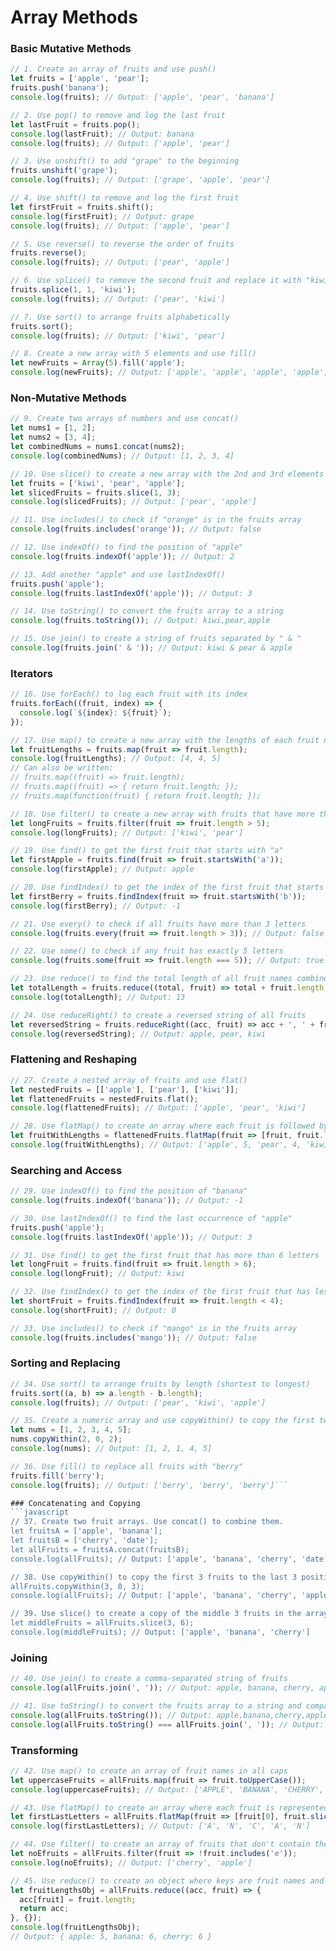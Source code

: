 # Array Methods

### Basic Mutative Methods
```javascript
// 1. Create an array of fruits and use push()
let fruits = ['apple', 'pear'];
fruits.push('banana');
console.log(fruits); // Output: ['apple', 'pear', 'banana']

// 2. Use pop() to remove and log the last fruit
let lastFruit = fruits.pop();
console.log(lastFruit); // Output: banana
console.log(fruits); // Output: ['apple', 'pear']

// 3. Use unshift() to add "grape" to the beginning
fruits.unshift('grape');
console.log(fruits); // Output: ['grape', 'apple', 'pear']

// 4. Use shift() to remove and log the first fruit
let firstFruit = fruits.shift();
console.log(firstFruit); // Output: grape
console.log(fruits); // Output: ['apple', 'pear']

// 5. Use reverse() to reverse the order of fruits
fruits.reverse();
console.log(fruits); // Output: ['pear', 'apple']

// 6. Use splice() to remove the second fruit and replace it with "kiwi"
fruits.splice(1, 1, 'kiwi');
console.log(fruits); // Output: ['pear', 'kiwi']

// 7. Use sort() to arrange fruits alphabetically
fruits.sort();
console.log(fruits); // Output: ['kiwi', 'pear']

// 8. Create a new array with 5 elements and use fill()
let newFruits = Array(5).fill('apple');
console.log(newFruits); // Output: ['apple', 'apple', 'apple', 'apple', 'apple']
```

### Non-Mutative Methods
```javascript
// 9. Create two arrays of numbers and use concat()
let nums1 = [1, 2];
let nums2 = [3, 4];
let combinedNums = nums1.concat(nums2);
console.log(combinedNums); // Output: [1, 2, 3, 4]

// 10. Use slice() to create a new array with the 2nd and 3rd elements
let fruits = ['kiwi', 'pear', 'apple'];
let slicedFruits = fruits.slice(1, 3);
console.log(slicedFruits); // Output: ['pear', 'apple']

// 11. Use includes() to check if "orange" is in the fruits array
console.log(fruits.includes('orange')); // Output: false

// 12. Use indexOf() to find the position of "apple"
console.log(fruits.indexOf('apple')); // Output: 2

// 13. Add another "apple" and use lastIndexOf()
fruits.push('apple');
console.log(fruits.lastIndexOf('apple')); // Output: 3

// 14. Use toString() to convert the fruits array to a string
console.log(fruits.toString()); // Output: kiwi,pear,apple

// 15. Use join() to create a string of fruits separated by " & "
console.log(fruits.join(' & ')); // Output: kiwi & pear & apple
```

### Iterators
```javascript
// 16. Use forEach() to log each fruit with its index
fruits.forEach((fruit, index) => {
  console.log(`${index}: ${fruit}`);
});

// 17. Use map() to create a new array with the lengths of each fruit name
let fruitLengths = fruits.map(fruit => fruit.length);
console.log(fruitLengths); // Output: [4, 4, 5]
// Can also be written:
// fruits.map((fruit) => fruit.length);
// fruits.map((fruit) => { return fruit.length; });
// fruits.map(function(fruit) { return fruit.length; });

// 18. Use filter() to create a new array with fruits that have more than 5 letters
let longFruits = fruits.filter(fruit => fruit.length > 5);
console.log(longFruits); // Output: ['kiwi', 'pear']

// 19. Use find() to get the first fruit that starts with "a"
let firstApple = fruits.find(fruit => fruit.startsWith('a'));
console.log(firstApple); // Output: apple

// 20. Use findIndex() to get the index of the first fruit that starts with "b"
let firstBerry = fruits.findIndex(fruit => fruit.startsWith('b'));
console.log(firstBerry); // Output: -1

// 21. Use every() to check if all fruits have more than 3 letters
console.log(fruits.every(fruit => fruit.length > 3)); // Output: false

// 22. Use some() to check if any fruit has exactly 5 letters
console.log(fruits.some(fruit => fruit.length === 5)); // Output: true

// 23. Use reduce() to find the total length of all fruit names combined
let totalLength = fruits.reduce((total, fruit) => total + fruit.length, 0);
console.log(totalLength); // Output: 13

// 24. Use reduceRight() to create a reversed string of all fruits
let reversedString = fruits.reduceRight((acc, fruit) => acc + ', ' + fruit);
console.log(reversedString); // Output: apple, pear, kiwi
```

### Flattening and Reshaping
```javascript
// 27. Create a nested array of fruits and use flat()
let nestedFruits = [['apple'], ['pear'], ['kiwi']];
let flattenedFruits = nestedFruits.flat();
console.log(flattenedFruits); // Output: ['apple', 'pear', 'kiwi']

// 28. Use flatMap() to create an array where each fruit is followed by its length
let fruitWithLengths = flattenedFruits.flatMap(fruit => [fruit, fruit.length]);
console.log(fruitWithLengths); // Output: ['apple', 5, 'pear', 4, 'kiwi', 5]
```

### Searching and Access
```javascript
// 29. Use indexOf() to find the position of "banana"
console.log(fruits.indexOf('banana')); // Output: -1

// 30. Use lastIndexOf() to find the last occurrence of "apple"
fruits.push('apple');
console.log(fruits.lastIndexOf('apple')); // Output: 3

// 31. Use find() to get the first fruit that has more than 6 letters
let longFruit = fruits.find(fruit => fruit.length > 6);
console.log(longFruit); // Output: kiwi

// 32. Use findIndex() to get the index of the first fruit that has less than 4 letters
let shortFruit = fruits.findIndex(fruit => fruit.length < 4);
console.log(shortFruit); // Output: 0

// 33. Use includes() to check if "mango" is in the fruits array
console.log(fruits.includes('mango')); // Output: false
```

### Sorting and Replacing
```javascript
// 34. Use sort() to arrange fruits by length (shortest to longest)
fruits.sort((a, b) => a.length - b.length);
console.log(fruits); // Output: ['pear', 'kiwi', 'apple']

// 35. Create a numeric array and use copyWithin() to copy the first two numbers to index 2
let nums = [1, 2, 3, 4, 5];
nums.copyWithin(2, 0, 2);
console.log(nums); // Output: [1, 2, 1, 4, 5]

// 36. Use fill() to replace all fruits with "berry"
fruits.fill('berry');
console.log(fruits); // Output: ['berry', 'berry', 'berry']```

### Concatenating and Copying
```javascript
// 37. Create two fruit arrays. Use concat() to combine them.
let fruitsA = ['apple', 'banana'];
let fruitsB = ['cherry', 'date'];
let allFruits = fruitsA.concat(fruitsB);
console.log(allFruits); // Output: ['apple', 'banana', 'cherry', 'date']

// 38. Use copyWithin() to copy the first 3 fruits to the last 3 positions in the array
allFruits.copyWithin(3, 0, 3);
console.log(allFruits); // Output: ['apple', 'banana', 'cherry', 'apple', 'banana']

// 39. Use slice() to create a copy of the middle 3 fruits in the array
let middleFruits = allFruits.slice(3, 6);
console.log(middleFruits); // Output: ['apple', 'banana', 'cherry']
```


### Joining
```javascript
// 40. Use join() to create a comma-separated string of fruits
console.log(allFruits.join(', ')); // Output: apple, banana, cherry, apple, banana

// 41. Use toString() to convert the fruits array to a string and compare it with the join() result
console.log(allFruits.toString()); // Output: apple,banana,cherry,apple,banana
console.log(allFruits.toString() === allFruits.join(', ')); // Output: false
```

### Transforming
```javascript
// 42. Use map() to create an array of fruit names in all caps
let uppercaseFruits = allFruits.map(fruit => fruit.toUpperCase());
console.log(uppercaseFruits); // Output: ['APPLE', 'BANANA', 'CHERRY', 'APPLE', 'BANANA']

// 43. Use flatMap() to create an array where each fruit is represented by its first and last letter
let firstLastLetters = allFruits.flatMap(fruit => [fruit[0], fruit.slice(-1)]);
console.log(firstLastLetters); // Output: ['A', 'N', 'C', 'A', 'N']

// 44. Use filter() to create an array of fruits that don't contain the letter "e"
let noEfruits = allFruits.filter(fruit => !fruit.includes('e'));
console.log(noEfruits); // Output: ['cherry', 'apple']

// 45. Use reduce() to create an object where keys are fruit names and values are their lengths
let fruitLengthsObj = allFruits.reduce((acc, fruit) => {
  acc[fruit] = fruit.length;
  return acc;
}, {});
console.log(fruitLengthsObj);
// Output: { apple: 5, banana: 6, cherry: 6 }
```
